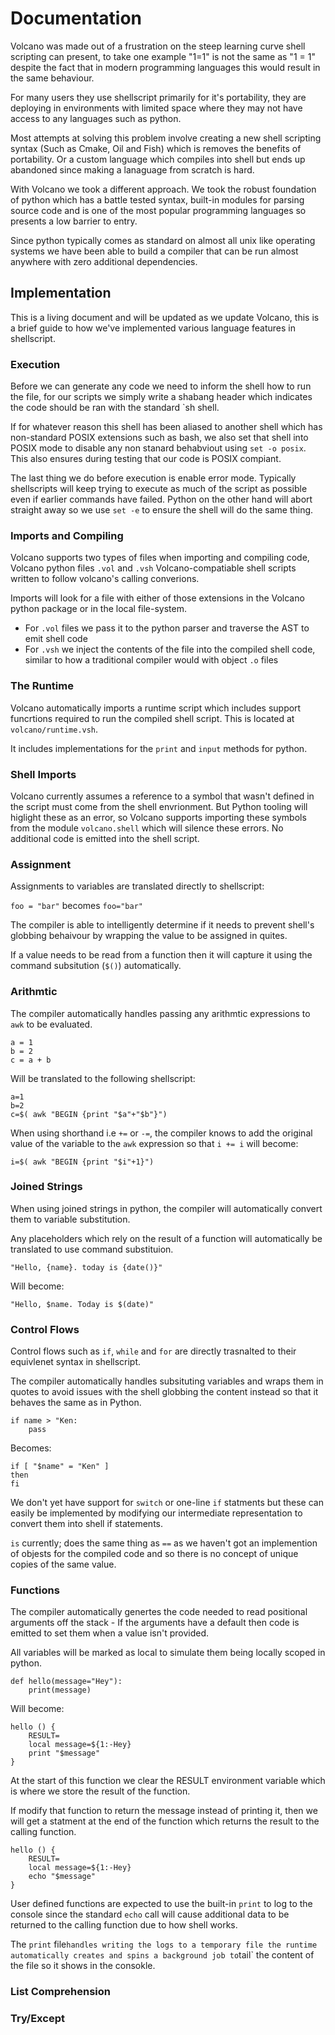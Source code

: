 # Documentation

Volcano was made out of a frustration on the steep learning curve shell scripting can present,
to take one example "1=1" is not the same as "1 = 1" despite the fact that in modern programming
languages this would result in the same behaviour.

For many users they use shellscript primarily for it's portability, they are deploying in 
environments with limited space where they may not have access to any languages such as python.

Most attempts at solving this problem involve creating a new shell scripting syntax (Such as Cmake, 
Oil and Fish) which is removes the benefits of portability. Or a custom language which compiles
into shell but ends up abandoned since making a lanaguage from scratch is hard.

With Volcano we took a different approach. We took the robust foundation of python which has a battle tested syntax, built-in modules for parsing source code and is one of the most popular
programming languages so presents a low barrier to entry. 

Since python typically comes as standard on almost all unix like  operating systems we have been
able to build a compiler that can be run almost anywhere with zero additional dependencies.

## Implementation

This is a living document and will be updated as we update Volcano, this is a brief guide to how
we've implemented various language features in shellscript.

### Execution

Before we can generate any code we need to inform the shell how to run the file, for our scripts
we simply write a shabang header which indicates the code should be ran with the standard `sh
shell.

If for whatever reason this shell has been aliased to another shell which has non-standard POSIX
extensions such as bash, we also set that shell into POSIX mode to disable any non stanard 
behabviout using `set -o posix`. This also ensures during testing that our code is POSIX compiant.

The last thing we do before execution is enable error mode. Typically shellscripts will keep trying
to execute as much of the script as possible even if earlier commands have failed. Python on the
other hand will abort straight away so we use `set -e` to ensure the shell will do the same thing.

### Imports and Compiling

Volcano supports two types of files when importing and compiling code, Volcano python files `.vol` and `.vsh` Volcano-compatiable shell scripts written to follow volcano's calling converions. 

Imports will look for a file with either of those extensions in the Volcano python package or in the local file-system.

- For `.vol` files we pass it to the python parser and traverse the AST to emit shell code 
- For `.vsh` we inject the contents of the file into the compiled shell code, similar to how a traditional compiler 
would with object `.o` files

### The Runtime

Volcano automatically imports a runtime script which includes support funcrtions required to run the 
compiled shell script. This is located at `volcano/runtime.vsh`.

It includes implementations for the `print` and `input` methods for python.

### Shell Imports

Volcano currently assumes a reference to a symbol that wasn't defined in the script must come from
the shell envrionment. But Python tooling will higlight these as an error, so Volcano supports importing
these symbols from the module `volcano.shell` which will silence these errors. No additional code is
emitted into the shell script.

### Assignment

Assignments to variables are translated directly to shellscript:

`foo = "bar"` becomes `foo="bar"`

The compiler is able to intelligently determine if it needs to prevent shell's globbing behaivour by wrapping the value to be assigned in quites.

If a value needs to be read from a function then it will
capture it using the command subsitution (`$()`) automatically.

### Arithmtic

The compiler automatically handles passing any arithmtic
expressions to `awk` to be evaluated.

```
a = 1
b = 2
c = a + b
```

Will be translated to the following shellscript:

```
a=1
b=2
c=$( awk "BEGIN {print "$a"+"$b"}")
```

When using shorthand i.e `+=` or `-=`, the compiler knows
to add the original value of the variable to the `awk` 
expression so that `i += i` will become:

```
i=$( awk "BEGIN {print "$i"+1}")
```

### Joined Strings

When using joined strings in python, the compiler will 
automatically convert them to variable substitution.

Any placeholders which rely on the result of a function
will automatically be translated to use command substituion.

```
"Hello, {name}. today is {date()}"
```

Will become:

```
"Hello, $name. Today is $(date)"
```

### Control Flows

Control flows such as `if`, `while` and `for` are directly
trasnalted to their equivlenet syntax in shellscript.

The compiler automatically handles subsituting variables
and wraps them in quotes to avoid issues with the shell
globbing the content instead so that it behaves the same
as in Python.

```
if name > "Ken:
    pass
```

Becomes:

```
if [ "$name" = "Ken" ]
then
fi
```

We don't yet have support for `switch` or one-line `if` 
statments but these can easily be implemented by 
modifying our intermediate representation to convert them
into shell if statements.

`is` currently; does the same thing as `==` as we haven't
got an implemention of objests for the compiled code and
so there is no concept of unique copies of the same
value.

### Functions

The compiler automatically genertes the code needed to read
positional arguments off the stack - If the arguments have
a default then code is emitted to set them when a value
isn't provided.

All variables will be marked as local to simulate them
being locally scoped in python.

```
def hello(message="Hey"):
    print(message)
```

Will become:

```
hello () {
    RESULT=
    local message=${1:-Hey}
    print "$message"
}
```

At the start of this function we clear the RESULT environment
variable which is where we store the result of the function.

If modify that function to return the message instead of 
printing it, then we will get a statment at the end of the
function which returns the result to the calling function.

```
hello () {
    RESULT=
    local message=${1:-Hey}
    echo "$message"
}
```

User defined functions are expected to use the built-in 
`print` to log to the console since the standard `echo` call
will cause additional data to be returned to the calling 
function due to how shell works. 

The `print` file` handles writing the logs to a temporary file the
runtime automatically creates and spins a background job
to `tail` the content of the file so it shows in the consokle.

### List Comprehension

### Try/Except
